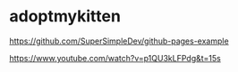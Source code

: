 # adoptmykitten

https://github.com/SuperSimpleDev/github-pages-example

https://www.youtube.com/watch?v=p1QU3kLFPdg&t=15s